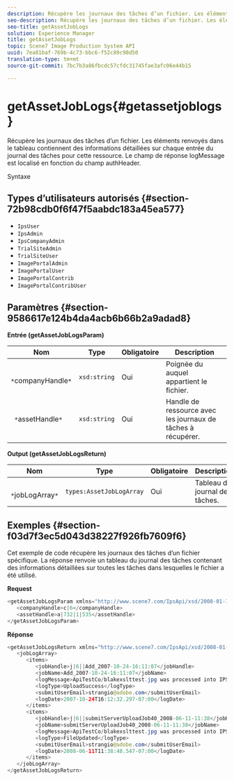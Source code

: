 ```yaml
---
description: Récupère les journaux des tâches d’un fichier. Les éléments renvoyés dans le tableau contiennent des informations détaillées sur chaque entrée du journal des tâches pour cette ressource. Le champ de réponse logMessage est localisé en fonction du champ authHeader.
seo-description: Récupère les journaux des tâches d’un fichier. Les éléments renvoyés dans le tableau contiennent des informations détaillées sur chaque entrée du journal des tâches pour cette ressource. Le champ de réponse logMessage est localisé en fonction du champ authHeader.
seo-title: getAssetJobLogs
solution: Experience Manager
title: getAssetJobLogs
topic: Scene7 Image Production System API
uuid: 7ea81baf-769b-4c73-bbc6-f52c89c98d50
translation-type: tm+mt
source-git-commit: 7bc7b3a86fbcdc57cfdc31745fae3afc06e44b15

---
```



# getAssetJobLogs{#getassetjoblogs}

Récupère les journaux des tâches d’un fichier. Les éléments renvoyés dans le tableau contiennent des informations détaillées sur chaque entrée du journal des tâches pour cette ressource. Le champ de réponse logMessage est localisé en fonction du champ authHeader.

Syntaxe

## Types d’utilisateurs autorisés {#section-72b98cdb0f6f47f5aabdc183a45ea577}

* `IpsUser`
* `IpsAdmin`
* `IpsCompanyAdmin`
* `TrialSiteAdmin`
* `TrialSiteUser`
* `ImagePortalAdmin`
* `ImagePortalUser`
* `ImagePortalContrib`
* `ImagePortalContribUser`

## Paramètres {#section-9586617e124b4da4acb6b66b2a9adad8}

**Entrée (getAssetJobLogsParam)**

| Nom | Type | Obligatoire | Description |
|---|---|---|---|
| ` *`companyHandle`*` | `xsd:string` | Oui | Poignée du auquel appartient le fichier. |
| ` *`assetHandle`*` | `xsd:string` | Oui | Handle de ressource avec les journaux de tâches à récupérer. |

**Output (getAssetJobLogsReturn)**

| Nom | Type | Obligatoire | Description |
|---|---|---|---|
| ` *`jobLogArray`*` | `types:AssetJobLogArray` | Oui | Tableau du journal des tâches. |

## Exemples {#section-f03d7f3ec5d043d38227f926fb7609f6}

Cet exemple de code récupère les journaux des tâches d’un fichier spécifique. La réponse renvoie un tableau du journal des tâches contenant des informations détaillées sur toutes les tâches dans lesquelles le fichier a été utilisé.

**Request**

```java
<getAssetJobLogsParam xmlns="http://www.scene7.com/IpsApi/xsd/2008-01-15">
   <companyHandle>c|6</companyHandle>
   <assetHandle>a|732|1|535</assetHandle>
</getAssetJobLogsParam>
```

**Réponse**

```java
<getAssetJobLogsReturn xmlns="http://www.scene7.com/IpsApi/xsd/2008-01-15">
   <jobLogArray>
      <items>
         <jobHandle>j|6||Add_2007-10-24-16:11:07</jobHandle>
         <jobName>Add_2007-10-24-16:11:07</jobName>
         <logMessage>ApiTestCo/blakexslttest.jpg was processed into IPS</logMessage>
         <logType>UploadSuccess</logType>
         <submitUserEmail>strangio@adobe.com</submitUserEmail>
         <logDate>2007-10-24T16:12:32.297-07:00</logDate>
      </items>
      <items>
         <jobHandle>j|6||submitServerUploadJob40_2008-06-11-11:38</jobHandle>
         <jobName>submitServerUploadJob40_2008-06-11-11:38</jobName>
         <logMessage>ApiTestCo/blakexslttest.jpg was processed into IPS.</logMessage>
         <logType>FileUpdated</logType>
         <submitUserEmail>strangio@adobe.com</submitUserEmail>
         <logDate>2008-06-11T11:38:48.547-07:00</logDate>
      </items>
   </jobLogArray>
</getAssetJobLogsReturn>
```

